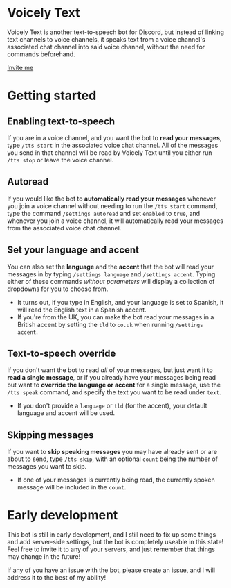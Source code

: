 # Voicely Text
Voicely Text is another text-to-speech bot for Discord, but instead of linking text channels to voice channels, it speaks text from a voice channel's associated chat channel into said voice channel, without the need for commands beforehand.

[Invite me](https://discord.com/oauth2/authorize?client_id=1290741552158609419)
# Getting started
## Enabling text-to-speech
If you are in a voice channel, and you want the bot to **read your messages**, type `/tts start` in the associated voice chat channel. All of the messages you send in that channel will be read by Voicely Text until you either run `/tts stop` or leave the voice channel.
## Autoread
If you would like the bot to **automatically read your messages** whenever you join a voice channel without needing to run the `/tts start` command, type the command `/settings autoread` and set `enabled` to `true`, and whenever you join a voice channel, it will automatically read your messages from the associated voice chat channel.
## Set your language and accent
You can also set the **language** and the **accent** that the bot will read your messages in by typing `/settings language` and `/settings accent`. Typing either of these commands *without parameters* will display a collection of dropdowns for you to choose from.
- It turns out, if you type in English, and your language is set to Spanish, it will read the English text in a Spanish accent.
- If you're from the UK, you can make the bot read your messages in a British accent by setting the `tld` to `co.uk` when running `/settings accent`.
## Text-to-speech override
If you don't want the bot to read *all* of your messages, but just want it to **read a single message**, or if you already have your messages being read but want to **override the language or accent** for a single message, use the `/tts speak` command, and specify the text you want to be read under `text`.
- If you don't provide a `language` or `tld` (for the accent), your default language and accent will be used.
## Skipping messages
If you want to **skip speaking messages** you may have already sent or are about to send, type `/tts skip`, with an optional `count` being the number of messages you want to skip.
- If one of your messages is currently being read, the currently spoken message will be included in the `count`.
# Early development
This bot is still in early development, and I still need to fix up some things and add server-side settings, but the bot is completely useable in this state! Feel free to invite it to any of your servers, and just remember that things may change in the future!

If any of you have an issue with the bot, please create an [issue](https://github.com/Erallie/voicely-text/issues), and I will address it to the best of my ability!